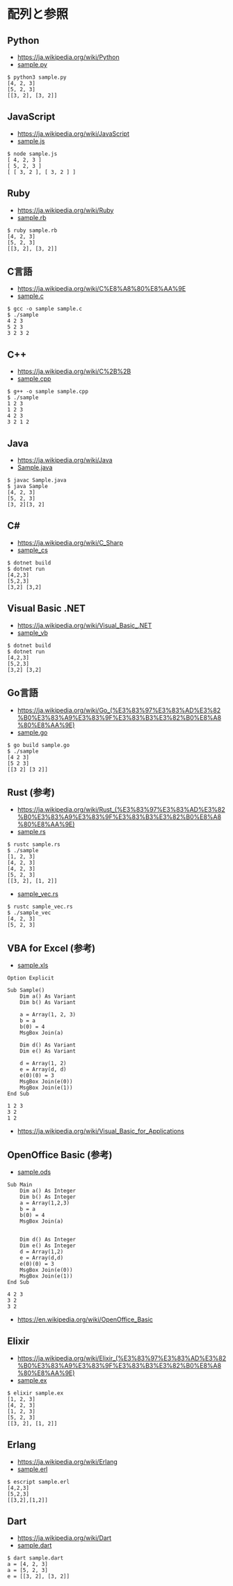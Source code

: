 # 配列と参照

## Python
- https://ja.wikipedia.org/wiki/Python
- [sample.py](sample.py)
```
$ python3 sample.py
[4, 2, 3]
[5, 2, 3]
[[3, 2], [3, 2]]
```

## JavaScript
- https://ja.wikipedia.org/wiki/JavaScript
- [sample.js](sample.js)
```
$ node sample.js
[ 4, 2, 3 ]
[ 5, 2, 3 ]
[ [ 3, 2 ], [ 3, 2 ] ]
```


## Ruby
- https://ja.wikipedia.org/wiki/Ruby
- [sample.rb](sample.rb)
```
$ ruby sample.rb
[4, 2, 3]
[5, 2, 3]
[[3, 2], [3, 2]]
```

## C言語
- https://ja.wikipedia.org/wiki/C%E8%A8%80%E8%AA%9E
- [sample.c](sample.c)
```
$ gcc -o sample sample.c
$ ./sample
4 2 3
5 2 3
3 2 3 2
```

## C++
- https://ja.wikipedia.org/wiki/C%2B%2B
- [sample.cpp](sample.cpp)
```
$ g++ -o sample sample.cpp
$ ./sample
1 2 3
1 2 3
4 2 3
3 2 1 2
```

## Java
- https://ja.wikipedia.org/wiki/Java
- [Sample.java](Sample.java)
```
$ javac Sample.java
$ java Sample
[4, 2, 3]
[5, 2, 3]
[3, 2][3, 2]
```

## C#
- https://ja.wikipedia.org/wiki/C_Sharp
- [sample_cs](sample_cs/Program.cs)
```
$ dotnet build
$ dotnet run
[4,2,3]
[5,2,3]
[3,2] [3,2]
```

## Visual Basic .NET
- https://ja.wikipedia.org/wiki/Visual_Basic_.NET
- [sample_vb](sample_vb/Program.vb)
```
$ dotnet build
$ dotnet run
[4,2,3]
[5,2,3]
[3,2] [3,2]
```

## Go言語
- https://ja.wikipedia.org/wiki/Go_(%E3%83%97%E3%83%AD%E3%82%B0%E3%83%A9%E3%83%9F%E3%83%B3%E3%82%B0%E8%A8%80%E8%AA%9E)
- [sample.go](sample.go)
```
$ go build sample.go
$ ./sample
[4 2 3]
[5 2 3]
[[3 2] [3 2]]
```

## Rust (参考)
- https://ja.wikipedia.org/wiki/Rust_(%E3%83%97%E3%83%AD%E3%82%B0%E3%83%A9%E3%83%9F%E3%83%B3%E3%82%B0%E8%A8%80%E8%AA%9E)
- [sample.rs](sample.rs)
```
$ rustc sample.rs
$ ./sample
[1, 2, 3]
[4, 2, 3]
[4, 2, 3]
[5, 2, 3]
[[3, 2], [1, 2]]
```
- [sample_vec.rs](sample_vec.rs)
```
$ rustc sample_vec.rs
$ ./sample_vec
[4, 2, 3]
[5, 2, 3]
```

## VBA for Excel (参考)
- [sample.xls](sample.xls)
```basic
Option Explicit

Sub Sample()
    Dim a() As Variant
    Dim b() As Variant

    a = Array(1, 2, 3)
    b = a
    b(0) = 4
    MsgBox Join(a)

    Dim d() As Variant
    Dim e() As Variant

    d = Array(1, 2)
    e = Array(d, d)
    e(0)(0) = 3
    MsgBox Join(e(0))
    MsgBox Join(e(1))
End Sub
```
```
1 2 3
3 2
1 2
```
- https://ja.wikipedia.org/wiki/Visual_Basic_for_Applications

## OpenOffice Basic (参考)
- [sample.ods](sample.ods)
```basic
Sub Main
    Dim a() As Integer
    Dim b() As Integer
    a = Array(1,2,3)
    b = a
    b(0) = 4
    MsgBox Join(a)


    Dim d() As Integer
    Dim e() As Integer
    d = Array(1,2)
    e = Array(d,d)
    e(0)(0) = 3
    MsgBox Join(e(0))
    MsgBox Join(e(1))
End Sub
```
```
4 2 3
3 2
3 2
```
- https://en.wikipedia.org/wiki/OpenOffice_Basic

## Elixir
- https://ja.wikipedia.org/wiki/Elixir_(%E3%83%97%E3%83%AD%E3%82%B0%E3%83%A9%E3%83%9F%E3%83%B3%E3%82%B0%E8%A8%80%E8%AA%9E)
- [sample.ex](sample.ex)
```
$ elixir sample.ex
[1, 2, 3]
[4, 2, 3]
[1, 2, 3]
[5, 2, 3]
[[3, 2], [1, 2]]
```

## Erlang
- https://ja.wikipedia.org/wiki/Erlang
- [sample.erl](sample.erl)
```
$ escript sample.erl
[4,2,3]
[5,2,3]
[[3,2],[1,2]]
```

## Dart
- https://ja.wikipedia.org/wiki/Dart
- [sample.dart](sample.dart)
```
$ dart sample.dart
a = [4, 2, 3]
a = [5, 2, 3]
e = [[3, 2], [3, 2]]
```
